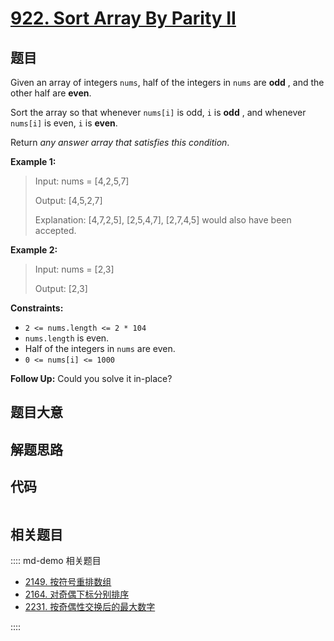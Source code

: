 # [922. Sort Array By Parity II](https://leetcode.com/problems/sort-array-by-parity-ii/)

## 题目

Given an array of integers `nums`, half of the integers in `nums` are **odd**
, and the other half are **even**.

Sort the array so that whenever `nums[i]` is odd, `i` is **odd** , and
whenever `nums[i]` is even, `i` is **even**.

Return _any answer array that satisfies this condition_.



**Example 1:**

> Input: nums = [4,2,5,7]
> 
> Output: [4,5,2,7]
> 
> Explanation: [4,7,2,5], [2,5,4,7], [2,7,4,5] would also have been accepted.

**Example 2:**

> Input: nums = [2,3]
> 
> Output: [2,3]

**Constraints:**

  * `2 <= nums.length <= 2 * 104`
  * `nums.length` is even.
  * Half of the integers in `nums` are even.
  * `0 <= nums[i] <= 1000`



**Follow Up:** Could you solve it in-place?


## 题目大意

## 解题思路

## 代码

```javascript

```

## 相关题目

:::: md-demo 相关题目
- [2149. 按符号重排数组](https://leetcode.com/problems/rearrange-array-elements-by-sign)
- [2164. 对奇偶下标分别排序](https://leetcode.com/problems/sort-even-and-odd-indices-independently)
- [2231. 按奇偶性交换后的最大数字](https://leetcode.com/problems/largest-number-after-digit-swaps-by-parity)

::::
